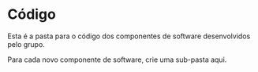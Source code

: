 # Código

Esta é a pasta para o código dos componentes de software desenvolvidos pelo grupo.

Para cada novo componente de software, crie uma sub-pasta aqui.